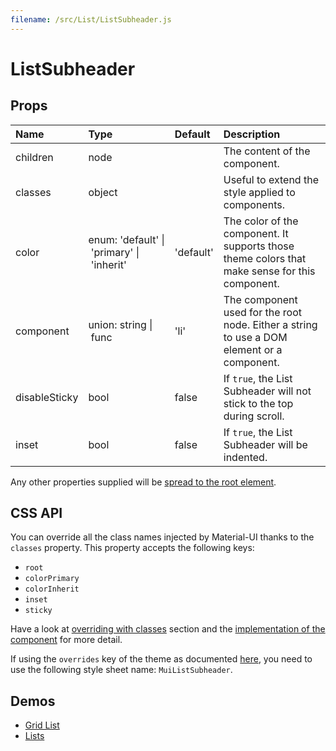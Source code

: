 ```yaml
---
filename: /src/List/ListSubheader.js
---
```


<!--- This documentation is automatically generated, do not try to edit it. -->

# ListSubheader



## Props

| Name | Type | Default | Description |
|:-----|:-----|:--------|:------------|
| children | node |  | The content of the component. |
| classes | object |  | Useful to extend the style applied to components. |
| color | enum:&nbsp;'default'&nbsp;&#124;<br>&nbsp;'primary'&nbsp;&#124;<br>&nbsp;'inherit'<br> | 'default' | The color of the component. It supports those theme colors that make sense for this component. |
| component | union:&nbsp;string&nbsp;&#124;<br>&nbsp;func<br> | 'li' | The component used for the root node. Either a string to use a DOM element or a component. |
| disableSticky | bool | false | If `true`, the List Subheader will not stick to the top during scroll. |
| inset | bool | false | If `true`, the List Subheader will be indented. |

Any other properties supplied will be [spread to the root element](/guides/api#spread).

## CSS API

You can override all the class names injected by Material-UI thanks to the `classes` property.
This property accepts the following keys:
- `root`
- `colorPrimary`
- `colorInherit`
- `inset`
- `sticky`

Have a look at [overriding with classes](/customization/overrides#overriding-with-classes) section
and the [implementation of the component](https://github.com/mui-org/material-ui/tree/v1-beta/src/List/ListSubheader.js)
for more detail.

If using the `overrides` key of the theme as documented
[here](/customization/themes#customizing-all-instances-of-a-component-type),
you need to use the following style sheet name: `MuiListSubheader`.

## Demos

- [Grid List](/demos/grid-list)
- [Lists](/demos/lists)

